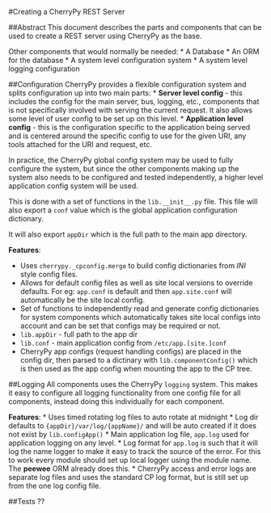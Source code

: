 #Creating a CherryPy REST Server

##Abstract
This document describes the parts and components that can be used to create a
REST server using CherryPy as the base.

Other components that would normally be needed:
    * A Database
	* An ORM for the database
	* A system level configuration system
	* A system level logging configuration

##Configuration
CherryPy provides a flexible configuration system and splits configuration up
into two main parts:
    * **Server level config** - this includes the config for the main server, bus,
	  logging, etc., components that is not specifically involved with serving the
	  current request. It also allows some level of user config to be set up on
	  this level.
	* **Application level config** - this is the configuration specific to the
	  application being served and is centered around the specific config to use
	  for the given URI, any tools attached for the URI and request, etc.

In practice, the CherryPy global config system may be used to fully configure
the system, but since the other components making up the system also needs to be
configured and tested independently, a higher level application config system
will be used.

This is done with a set of functions in the `lib.__init__.py` file. This file
will also export a `conf` value which is the global application configuration
dictionary.

It will also export `appDir` which is the full path to the main app directory.

**Features**:
   * Uses `cherrypy._cpconfig.merge` to build config dictionaries from _INI_
	 style config files.
   * Allows for default config files as well as site local versions to override
	 defaults. For eg: `app.conf` is default and then `app.site.conf` will
	 automatically be the site local config.
   * Set of functions to independently read and generate config dictionaries for
	 system components which automatically takes site local configs into account
	 and can be set that configs may be required or not.
   * `lib.appDir` - full path to the app dir
   * `lib.conf` - main application config from `/etc/app.[site.]conf`
   * CherryPy app configs (request handling configs) are placed in the config
	 dir, then parsed to a dictinary with `lib.componentConfig()` which is then
	 used as the app config when mounting the app to the CP tree.

##Logging
All components uses the CherryPy `logging` system. This makes it easy to
configure all logging functionality from one config file for all components,
instead doing this individually for each component.

**Features**:
    * Uses timed rotating log files to auto rotate at midnight
	* Log dir defaults to `{appDir}/var/log/{appName}/` and will be auto created
	  if it does not exist by `lib.configApp()`
	* Main application log file, `app.log` used for application logging on any
	  level.
	* Log format for `app.log` is such that it will log the name logger to make
	  it easy to track the source of the error. For this to work every module
	  should set up local logger using the module name. The **peewee** ORM
	  already does this.
	* CherryPy access and error logs are separate log files and uses the
	  standard CP log format, but is still set up from the one log config file.

##Tests
??


